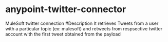 # anypoint-twitter-connector
MuleSoft twitter connection
#Description
It retrieves Tweets from a user with a particular topic (ex: mulesoft) and retweets from respsective twitter account with the first tweet obtained from the payload

